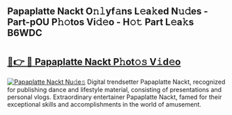 ## Papaplatte Nackt O𝚗𝚕yf𝚊ns L𝚎a𝚔ed N𝚞𝚍es - Part-pOU P𝚑𝚘tos Vi𝚍𝚎o - H𝚘𝚝 Part L𝚎a𝚔s B6WDC

# <h2><a href="http://kfcuxh.oniu.top/?m=Papaplatte+Nackt">🔗👉 🔴 Papaplatte Nackt P𝚑ot𝚘𝚜 V𝚒d𝚎o</a></h2>

[![Papaplatte Nackt Nu𝚍e𝚜](https://i.imgur.com/0qMVB7G.gif)](http://kfcuxh.oniu.top/?m=Papaplatte+Nackt)
Digital trendsetter Papaplatte Nackt, recognized for publishing dance and lifestyle material, consisting of presentations and personal vlogs. Extraordinary entertainer Papaplatte Nackt, famed for their exceptional skills and accomplishments in the world of amusement.  
